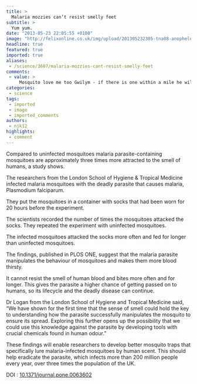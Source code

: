 ```yaml
---
title: >
  Malaria mozzies can’t resist smelly feet
subtitle: >
  Yum yum.
date: "2013-05-23 22:05:55 +0100"
image: "http://felixonline.co.uk/img/upload/201305232305-tna08-anopheles_quadriannulatus.jpg"
headline: true
featured: true
imported: true
aliases:
 - /science/3607/malaria-mozzies-cant-resist-smelly-feet
comments:
 - value: >
     Mosquito love me too Gwilym - if there is one within a mile he will find me out. I do agree about care in the third world - click on my link to noma in Africa to see the apilnlpag disfigurement to children through malnutrition and lack of anti biotics - shameful.Incidentally, if you have time please read my recent RS Thomas blog - I would be interested in your comments.,/ I just want to mention I am<a href="http://isgxcfaz.com"> bneniger</a> to blogging and really savored you're web page. More than likely I’m going to bookmark your website . You absolutely come with fabulous articles. With thanks for sharing with us your web site., hypothalamus where cheapest car insurance minoxidil preparation pressure dizziness vision-loss
categories:
 - science
tags:
 - imported
 - image
 - imported_comments
authors:
 - njk12
highlights:
 - comment
---
```


Compared to uninfected mosquitoes malaria parasite-containing mosquitoes are approximately three times more attracted to the smell of humans, a study shows.

The researchers from the London School of Hygiene & Tropical Medicine infected malaria mosquitoes with the deadly parasite that causes malaria, Plasmodium falciparum.

They put the mosquitoes in a container with socks that had been worn for 20 hours before the experiment.

The scientists recorded the number of times the mosquitoes attacked the socks.
 They repeated the experiment with uninfected mosquitoes.

The infected mosquitoes attacked the socks more often and fed for longer than uninfected mosquitoes.

The findings, published in PLOS ONE, suggest that the malaria parasite manipulates the behaviour of mosquitoes and makes them more blood thirsty.

It cannot resist the smell of human blood and bites more often and for longer. This gives the parasite a higher chance of getting passed on to humans, so its lifecycle and the deadly disease can continue.

Dr Logan from the London School of Hygiene and Tropical Medicine said, “We have shown for the first time that the sense of smell could hold the key to understanding how the parasite successfully manipulates the mosquito to ensure its spread. Exploring this further opens up the possibility that we could use this knowledge against the parasite by developing tools with crucial chemicals found in human odour.”

These findings will enable researchers to develop better mosquito traps that specifically lure malaria-infected mosquitoes by human scent. This should help eradicate the parasite, which infects more than 200 million people every year, over three times the population of the UK.

DOI : [10.1371/journal.pone.0063602](http://www.plosone.org/article/info%3Adoi%2F10.1371%2Fjournal.pone.0063602)
